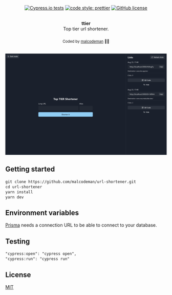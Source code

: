 <div align="center">

[![Cypress.io tests](https://img.shields.io/badge/cypress.io-tests-green.svg?style=flat-square)](https://cypress.io)
[![code style: prettier](https://img.shields.io/badge/code_style-prettier-ff69b4.svg)](https://github.com/prettier/prettier)
[![GitHub license](https://img.shields.io/badge/license-MIT-blue.svg)](https://github.com/malcodeman/url-shortener/blob/main/LICENSE)

</div>
<br />
<div align="center"><strong>ttier</strong></div>
<div align="center">Top tier url shortener.</div>
<br />
<div align="center">
  <sub>Coded by <a href="https://malcodeman.com">malcodeman</a> 👨‍🚀</sub>
</div>
<br />

![Screenshot](readme/screenshot.png)

## Getting started

```
git clone https://github.com/malcodeman/url-shortener.git
cd url-shortener
yarn install
yarn dev
```

## Environment variables

[Prisma](https://www.prisma.io/docs/reference/database-reference/connection-urls#env) needs a connection URL to be able to connect to your database.

## Testing

```
"cypress:open": "cypress open",
"cypress:run": "cypress run"
```

## License

[MIT](./LICENSE)
